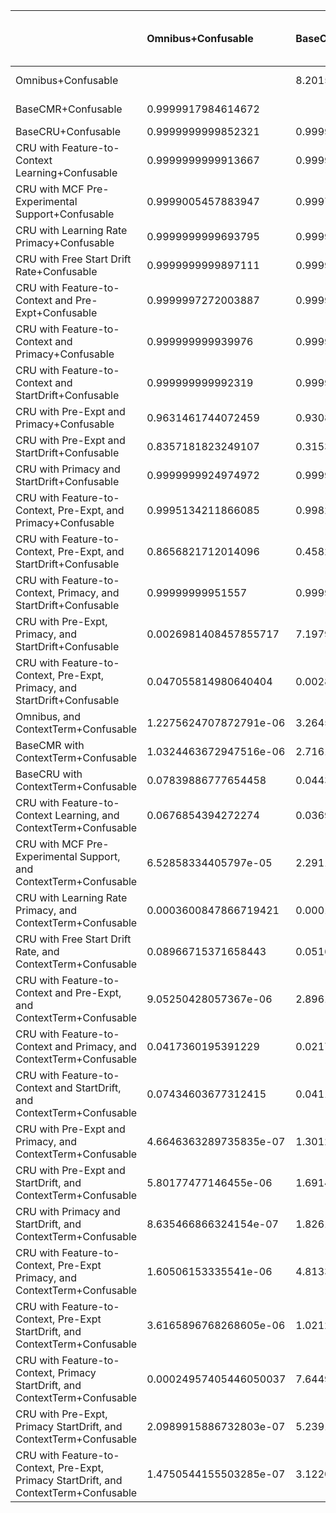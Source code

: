 |                                                                                       | Omnibus+Confusable     | BaseCMR+Confusable     | BaseCRU+Confusable     | CRU with Feature-to-Context Learning+Confusable   | CRU with MCF Pre-Experimental Support+Confusable   | CRU with Learning Rate Primacy+Confusable   | CRU with Free Start Drift Rate+Confusable   | CRU with Feature-to-Context and Pre-Expt+Confusable   | CRU with Feature-to-Context and Primacy+Confusable   | CRU with Feature-to-Context and StartDrift+Confusable   | CRU with Pre-Expt and Primacy+Confusable   | CRU with Pre-Expt and StartDrift+Confusable   | CRU with Primacy and StartDrift+Confusable   | CRU with Feature-to-Context, Pre-Expt, and Primacy+Confusable   | CRU with Feature-to-Context, Pre-Expt, and StartDrift+Confusable   | CRU with Feature-to-Context, Primacy, and StartDrift+Confusable   | CRU with Pre-Expt, Primacy, and StartDrift+Confusable   | CRU with Feature-to-Context, Pre-Expt, Primacy, and StartDrift+Confusable   | Omnibus, and ContextTerm+Confusable   | BaseCMR with ContextTerm+Confusable   | BaseCRU with ContextTerm+Confusable   | CRU with Feature-to-Context Learning, and ContextTerm+Confusable   | CRU with MCF Pre-Experimental Support, and ContextTerm+Confusable   | CRU with Learning Rate Primacy, and ContextTerm+Confusable   | CRU with Free Start Drift Rate, and ContextTerm+Confusable   | CRU with Feature-to-Context and Pre-Expt, and ContextTerm+Confusable   | CRU with Feature-to-Context and Primacy, and ContextTerm+Confusable   | CRU with Feature-to-Context and StartDrift, and ContextTerm+Confusable   | CRU with Pre-Expt and Primacy, and ContextTerm+Confusable   | CRU with Pre-Expt and StartDrift, and ContextTerm+Confusable   | CRU with Primacy and StartDrift, and ContextTerm+Confusable   | CRU with Feature-to-Context, Pre-Expt Primacy, and ContextTerm+Confusable   | CRU with Feature-to-Context, Pre-Expt StartDrift, and ContextTerm+Confusable   | CRU with Feature-to-Context, Primacy StartDrift, and ContextTerm+Confusable   | CRU with Pre-Expt, Primacy StartDrift, and ContextTerm+Confusable   | CRU with Feature-to-Context, Pre-Expt, Primacy StartDrift, and ContextTerm+Confusable   |
|:--------------------------------------------------------------------------------------|:-----------------------|:-----------------------|:-----------------------|:--------------------------------------------------|:---------------------------------------------------|:--------------------------------------------|:--------------------------------------------|:------------------------------------------------------|:-----------------------------------------------------|:--------------------------------------------------------|:-------------------------------------------|:----------------------------------------------|:---------------------------------------------|:----------------------------------------------------------------|:-------------------------------------------------------------------|:------------------------------------------------------------------|:--------------------------------------------------------|:----------------------------------------------------------------------------|:--------------------------------------|:--------------------------------------|:--------------------------------------|:-------------------------------------------------------------------|:--------------------------------------------------------------------|:-------------------------------------------------------------|:-------------------------------------------------------------|:-----------------------------------------------------------------------|:----------------------------------------------------------------------|:-------------------------------------------------------------------------|:------------------------------------------------------------|:---------------------------------------------------------------|:--------------------------------------------------------------|:----------------------------------------------------------------------------|:-------------------------------------------------------------------------------|:------------------------------------------------------------------------------|:--------------------------------------------------------------------|:----------------------------------------------------------------------------------------|
| Omnibus+Confusable                                                                    |                        | 8.201538532799579e-06  | 1.4767850071511164e-11 | 8.633290072258289e-12                             | 9.945421160528905e-05                              | 3.0620564826979746e-11                      | 1.0288910483642297e-11                      | 2.7279961130598395e-07                                | 6.00239607899162e-11                                 | 7.680953943316164e-12                                   | 0.03685382559275414                        | 0.16428181767508926                           | 7.502502848820274e-09                        | 0.00048657881339155007                                          | 0.13431782879859042                                                | 4.844301183853497e-10                                             | 0.9973018591542144                                      | 0.9529441850193596                                                          | 0.9999987724375292                    | 0.9999989675536327                    | 0.9216011322234554                    | 0.9323145605727726                                                 | 0.9999347141665594                                                  | 0.9996399152133281                                           | 0.9103328462834156                                           | 0.9999909474957195                                                     | 0.9582639804608771                                                    | 0.9256539632268759                                                       | 0.9999995335363672                                          | 0.9999941982252285                                             | 0.9999991364533134                                            | 0.9999983949384667                                                          | 0.9999963834103232                                                             | 0.9997504259455395                                                            | 0.9999997901008412                                                  | 0.9999998524945585                                                                      |
| BaseCMR+Confusable                                                                    | 0.9999917984614672     |                        | 1.6892287827388142e-11 | 1.0239368376253931e-11                            | 0.0002759808174123793                              | 5.895565565499899e-11                       | 1.0874721767511097e-11                      | 7.938282297088538e-07                                 | 7.151081884713693e-11                                | 8.111433116074624e-12                                   | 0.06916230070659801                        | 0.684691076973805                             | 2.055515639182005e-08                        | 0.00176697036739635                                             | 0.5417024685108985                                                 | 1.1649300402083976e-09                                            | 0.9999280209153513                                      | 0.9971696200523357                                                          | 0.9999996735499311                    | 0.9999997283841191                    | 0.9556166937461029                    | 0.9630220497523586                                                 | 0.999977088457135                                                   | 0.999876733350537                                            | 0.9483514419678188                                           | 0.9999971038568873                                                     | 0.9782293896628169                                                    | 0.9588226581676559                                                       | 0.9999998698734236                                          | 0.9999983085144211                                             | 0.9999998173845505                                            | 0.9999995186620593                                                          | 0.999998978726917                                                              | 0.9999235504855611                                                            | 0.9999999476084505                                                  | 0.9999999687795735                                                                      |
| BaseCRU+Confusable                                                                    | 0.9999999999852321     | 0.9999999999831077     |                        | 0.00189657677049107                               | 0.992287188258896                                  | 0.9899127603084896                          | 0.03628863798406204                         | 0.9999997507234101                                    | 0.8973140907041792                                   | 0.0001554605556151845                                   | 0.9988380822766983                         | 0.9999999999993415                            | 0.8295917561040076                           | 0.9999997509827065                                              | 0.9999999999962704                                                 | 0.9974662908529472                                                | 0.9999999999989142                                      | 0.9999999999983769                                                          | 0.9999999999933247                    | 0.9999999999850929                    | 0.9999895116064508                    | 0.999993668491356                                                  | 0.9999999957708803                                                  | 0.9999999974173815                                           | 0.999986682523482                                            | 0.999999999750011                                                      | 0.9999956508448486                                                    | 0.9999926578870363                                                       | 0.9999999999887472                                          | 0.9999999999188591                                             | 0.999999999996965                                             | 0.9999999999559821                                                          | 0.9999999999307125                                                             | 0.9999999961864909                                                            | 0.999999999996535                                                   | 0.9999999999971493                                                                      |
| CRU with Feature-to-Context Learning+Confusable                                       | 0.9999999999913667     | 0.9999999999897606     | 0.998103423229509      |                                                   | 0.993928401581704                                  | 0.9956489485674297                          | 0.6988050540634547                          | 0.9999998879660839                                    | 0.9675834392797263                                   | 0.14722847839812464                                     | 0.999037631672503                          | 0.9999999999996358                            | 0.8594859334131174                           | 0.9999998070758978                                              | 0.999999999997789                                                  | 0.9992072583771039                                                | 0.9999999999993279                                      | 0.9999999999989884                                                          | 0.9999999999935766                    | 0.9999999999854974                    | 0.999990271221443                     | 0.9999941548602099                                                 | 0.9999999959274438                                                  | 0.9999999976332316                                           | 0.9999876648410633                                           | 0.999999999756965                                                      | 0.999995943732073                                                     | 0.9999932158075224                                                       | 0.9999999999892537                                          | 0.9999999999224447                                             | 0.9999999999969889                                            | 0.9999999999577386                                                          | 0.9999999999327253                                                             | 0.9999999965935966                                                            | 0.9999999999966247                                                  | 0.9999999999973002                                                                      |
| CRU with MCF Pre-Experimental Support+Confusable                                      | 0.9999005457883947     | 0.9997240191825877     | 0.0077128117411041095  | 0.006071598418295927                              |                                                    | 0.03998095447722641                         | 0.006514395530206267                        | 0.5837140877025766                                    | 0.021637175804323026                                 | 0.005650918185549934                                    | 0.8874831581743788                         | 0.9998913633768578                            | 0.09671426379928326                          | 0.9713882617499537                                              | 0.9998518181895659                                                 | 0.0617372604910181                                                | 0.9999983850854128                                      | 0.9999949302522081                                                          | 0.9999999872709603                    | 0.999999994999245                     | 0.9989658818432653                    | 0.9991873986741565                                                 | 0.9999994970551968                                                  | 0.9999963035780925                                           | 0.9987292916804535                                           | 0.9999999342105755                                                     | 0.9995750425828662                                                    | 0.9990883820707408                                                       | 0.9999999909509657                                          | 0.9999999703429608                                             | 0.999999981895229                                             | 0.9999999830205154                                                          | 0.9999999761264424                                                             | 0.999996911915351                                                             | 0.9999999979165666                                                  | 0.9999999999918198                                                                      |
| CRU with Learning Rate Primacy+Confusable                                             | 0.9999999999693795     | 0.9999999999410444     | 0.010087239691510375   | 0.0043510514325703735                             | 0.9600190455227736                                 |                                             | 0.006048717754100111                        | 0.999681251665631                                     | 0.1246719874706414                                   | 0.002603202727956333                                    | 0.991050144178575                          | 0.999999999997686                             | 0.5901912219881552                           | 0.9999810234031253                                              | 0.9999999999692633                                                 | 0.7603449851017487                                                | 0.9999999999994111                                      | 0.9999999999983713                                                          | 0.9999999999741871                    | 0.999999999931319                     | 0.9999726861340272                    | 0.9999829806112762                                                 | 0.9999999877584929                                                  | 0.9999999831473676                                           | 0.9999657995256256                                           | 0.999999999006845                                                      | 0.9999878250507773                                                    | 0.9999805911252684                                                       | 0.9999999999551754                                          | 0.9999999996076224                                             | 0.9999999999853431                                            | 0.9999999998249822                                                          | 0.999999999703939                                                              | 0.999999989095733                                                             | 0.9999999999839931                                                  | 0.9999999999771868                                                                      |
| CRU with Free Start Drift Rate+Confusable                                             | 0.9999999999897111     | 0.9999999999891253     | 0.963711362015938      | 0.30119494593654533                               | 0.9934856044697937                                 | 0.9939512822458999                          |                                             | 0.999999862360813                                     | 0.9585936955380202                                   | 0.05742908466162296                                     | 0.9990127814628408                         | 0.9999999999994745                            | 0.8511432392041062                           | 0.9999997751459342                                              | 0.9999999999969928                                                 | 0.9989970000213131                                                | 0.9999999999991053                                      | 0.9999999999985922                                                          | 0.9999999999939362                    | 0.9999999999866734                    | 0.9999905369369584                    | 0.9999943632111802                                                 | 0.9999999962162348                                                  | 0.9999999977349237                                           | 0.9999879966252658                                           | 0.9999999997802421                                                     | 0.9999961345091978                                                    | 0.999993465515192                                                        | 0.9999999999902288                                          | 0.9999999999301826                                             | 0.9999999999973165                                            | 0.9999999999608683                                                          | 0.9999999999412916                                                             | 0.9999999968670353                                                            | 0.9999999999970164                                                  | 0.9999999999976109                                                                      |
| CRU with Feature-to-Context and Pre-Expt+Confusable                                   | 0.9999997272003887     | 0.9999992061717703     | 2.4927658994749437e-07 | 1.1203391613782393e-07                            | 0.4162859122974235                                 | 0.0003187483343689813                       | 1.3763918705528917e-07                      |                                                       | 1.3122839244063634e-05                               | 1.0699283312676952e-07                                  | 0.9036349450070286                         | 0.9999999598090925                            | 0.01938791835835525                          | 0.9914822660734204                                              | 0.9999999388766624                                                 | 0.0006555632105667036                                             | 0.9999999965074353                                      | 0.999999996383595                                                           | 0.9999999995826534                    | 0.9999999997564994                    | 0.999563585696929                     | 0.9996979270228414                                                 | 0.9999999161816396                                                  | 0.999999806378582                                            | 0.9994496732597825                                           | 0.9999999948982772                                                     | 0.9998141444329292                                                    | 0.9996454462621631                                                       | 0.999999999789706                                           | 0.9999999981139344                                             | 0.9999999998263035                                            | 0.9999999993090808                                                          | 0.9999999983203494                                                             | 0.9999996244507041                                                            | 0.9999999999544161                                                  | 0.9999999999834158                                                                      |
| CRU with Feature-to-Context and Primacy+Confusable                                    | 0.999999999939976      | 0.9999999999284892     | 0.10268590929582072    | 0.03241656072027362                               | 0.978362824195677                                  | 0.8753280125293585                          | 0.04140630446197979                         | 0.999986877160756                                     |                                                      | 0.019390853643080342                                    | 0.9979989305417503                         | 0.9999999999858                               | 0.7542367742502447                           | 0.9999963593617756                                              | 0.999999999921851                                                  | 0.9881279315153816                                                | 0.9999999999798393                                      | 0.9999999999622038                                                          | 0.9999999999956968                    | 0.9999999999856924                    | 0.9999879865911315                    | 0.9999930103200957                                                 | 0.999999995898936                                                   | 0.9999999981115518                                           | 0.9999848344431412                                           | 0.9999999997773248                                                     | 0.9999950079996742                                                    | 0.9999918594935477                                                       | 0.9999999999920418                                          | 0.9999999999290689                                             | 0.9999999999983028                                            | 0.9999999999619051                                                          | 0.9999999999428245                                                             | 0.9999999976754069                                                            | 0.9999999999973228                                                  | 0.9999999999958765                                                                      |
| CRU with Feature-to-Context and StartDrift+Confusable                                 | 0.999999999992319      | 0.9999999999918886     | 0.9998445394443848     | 0.8527715216018754                                | 0.99434908181445                                   | 0.9973967972720437                          | 0.942570915338377                           | 0.9999998930071669                                    | 0.9806091463569196                                   |                                                         | 0.9991151965739165                         | 0.9999999999995693                            | 0.8692391172412526                           | 0.9999998065864211                                              | 0.9999999999974372                                                 | 0.9991204817877488                                                | 0.9999999999993721                                      | 0.9999999999989805                                                          | 0.9999999999945043                    | 0.9999999999880594                    | 0.9999915694009366                    | 0.999994965897266                                                  | 0.9999999964748376                                                  | 0.9999999979576666                                           | 0.9999892964472127                                           | 0.99999999979733                                                       | 0.9999965153881668                                                    | 0.9999941659045767                                                       | 0.9999999999911087                                          | 0.9999999999345519                                             | 0.9999999999977804                                            | 0.9999999999646698                                                          | 0.9999999999440965                                                             | 0.9999999971390398                                                            | 0.9999999999973163                                                  | 0.9999999999978065                                                                      |
| CRU with Pre-Expt and Primacy+Confusable                                              | 0.9631461744072459     | 0.930837699293402      | 0.0011619177233017114  | 0.0009623683274969874                             | 0.11251684182562117                                | 0.00894985582142506                         | 0.0009872185371592563                       | 0.09636505499297143                                   | 0.0020010694582497483                                | 0.0008848034260835176                                   |                                            | 0.9561784572548242                            | 0.020182128625079964                         | 0.46672810077067267                                             | 0.9489441953623531                                                 | 0.006982293567009414                                              | 0.9929102669370222                                      | 0.9890128345784903                                                          | 0.9999999372158827                    | 0.9999999625552694                    | 0.9924342964360582                    | 0.9939833692308924                                                 | 0.9999967199281753                                                  | 0.9999837924434962                                           | 0.9909445510010764                                           | 0.9999996283167852                                                     | 0.9967057564777955                                                    | 0.9932065127362825                                                       | 0.9999999549130626                                          | 0.9999997809624434                                             | 0.9999997830592778                                            | 0.9999999306051451                                                          | 0.9999998431185636                                                             | 0.9999303672819184                                                            | 0.9999999876846052                                                  | 0.9999999795171912                                                                      |
| CRU with Pre-Expt and StartDrift+Confusable                                           | 0.8357181823249107     | 0.3153089230261949     | 6.584712688770346e-13  | 3.6420959361709265e-13                            | 0.00010863662314216544                             | 2.3139696388396003e-12                      | 5.254005022569621e-13                       | 4.019090755976964e-08                                 | 1.4199991421454453e-11                               | 4.305866862084712e-13                                   | 0.04382154274517586                        |                                               | 2.1030241818062767e-07                       | 0.0002061413760206217                                           | 0.24857860738602416                                                | 3.9091631656289165e-10                                            | 0.9999901489862086                                      | 0.9994434352552614                                                          | 0.9999995107294829                    | 0.999999487207795                     | 0.9424086276990249                    | 0.9512299000937129                                                 | 0.9999662100244258                                                  | 0.9997582394416463                                           | 0.9334663642017772                                           | 0.9999954237497463                                                     | 0.9696910309082023                                                    | 0.9461960088912105                                                       | 0.9999997240413855                                          | 0.9999975584675254                                             | 0.9999993011078                                               | 0.9999990861885757                                                          | 0.9999984252593405                                                             | 0.9997996581939398                                                            | 0.999999874429103                                                   | 0.9999999079920557                                                                      |
| CRU with Primacy and StartDrift+Confusable                                            | 0.9999999924974972     | 0.9999999794448436     | 0.17040824389599235    | 0.1405140665868826                                | 0.9032857362007167                                 | 0.40980877801184484                         | 0.1488567607958938                          | 0.9806120816416448                                    | 0.24576322574975534                                  | 0.13076088275874742                                     | 0.97981787137492                           | 0.9999997896975819                            |                                              | 0.9983943823635099                                              | 0.9999995918621402                                                 | 0.5597364974085519                                                | 0.9999999967903987                                      | 0.9999999892453119                                                          | 0.9999999972198831                    | 0.9999999963936943                    | 0.99978349849578                      | 0.9998421046827606                                                 | 0.9999997539809771                                                  | 0.9999997242535902                                           | 0.9997375530299927                                           | 0.9999999697716869                                                     | 0.9999043915187797                                                    | 0.9998181911236246                                                       | 0.9999999981197358                                          | 0.9999999792182945                                             | 0.9999999991756158                                            | 0.9999999943261336                                                          | 0.999999982024907                                                              | 0.9999997903542001                                                            | 0.9999999990630097                                                  | 0.9999999985674626                                                                      |
| CRU with Feature-to-Context, Pre-Expt, and Primacy+Confusable                         | 0.9995134211866085     | 0.9982330296326036     | 2.4901729342579257e-07 | 1.9292410224529422e-07                            | 0.028611738250046294                               | 1.8976596874728342e-05                      | 2.2485406583629737e-07                      | 0.008517733926579658                                  | 3.640638224403131e-06                                | 1.9341357894147007e-07                                  | 0.5332718992293273                         | 0.9997938586239794                            | 0.0016056176364901743                        |                                                                 | 0.9995029142623355                                                 | 0.00010311237442114655                                            | 0.9999973348873137                                      | 0.9999908261857249                                                          | 0.9999999972717519                    | 0.9999999949310437                    | 0.9961078550132132                    | 0.9970530689934212                                                 | 0.9999994165567042                                                  | 0.9999913935308311                                           | 0.9952540309057464                                           | 0.9999999216639021                                                     | 0.9984042475118502                                                    | 0.9965868544334493                                                       | 0.9999999955082447                                          | 0.9999999643241237                                             | 0.9999999891496434                                            | 0.9999999866881288                                                          | 0.999999977904906                                                              | 0.9999935399002868                                                            | 0.9999999983451967                                                  | 0.9999999993278019                                                                      |
| CRU with Feature-to-Context, Pre-Expt, and StartDrift+Confusable                      | 0.8656821712014096     | 0.45829753148910146    | 3.729631826953696e-12  | 2.210997693397685e-12                             | 0.00014818181043408147                             | 3.073676444673755e-11                       | 3.0071765875580248e-12                      | 6.112333764349554e-08                                 | 7.814898241957579e-11                                | 2.5628946202701962e-12                                  | 0.05105580463764693                        | 0.7514213926139759                            | 4.0813785980625415e-07                       | 0.0004970857376645509                                           |                                                                    | 8.10518394878805e-10                                              | 0.9999541794456897                                      | 0.999981362642862                                                           | 0.9999995793612175                    | 0.9999996163016481                    | 0.9479520753771675                    | 0.9560012395055111                                                 | 0.9999683871417929                                                  | 0.9997856761521708                                           | 0.9397675834975805                                           | 0.9999958943494126                                                     | 0.9732307799795806                                                    | 0.9514070517369113                                                       | 0.9999997457806008                                          | 0.9999981100051208                                             | 0.9999994358506067                                            | 0.9999991923509761                                                          | 0.9999984957265148                                                             | 0.9998228682539322                                                            | 0.9999998851546223                                                  | 0.9999999132281087                                                                      |
| CRU with Feature-to-Context, Primacy, and StartDrift+Confusable                       | 0.99999999951557       | 0.99999999883507       | 0.0025337091470527765  | 0.0007927416228961183                             | 0.9382627395089819                                 | 0.2396550148982513                          | 0.0010029999786869506                       | 0.9993444367894333                                    | 0.011872068484618437                                 | 0.0008795182122511196                                   | 0.9930177064329906                         | 0.9999999996090837                            | 0.4402635025914482                           | 0.9998968876255788                                              | 0.9999999991894816                                                 |                                                                   | 0.999999999760454                                       | 0.9999999996585338                                                          | 0.9999999999488071                    | 0.9999999999160364                    | 0.9999515653404304                    | 0.9999700890815665                                                 | 0.9999999800087839                                                  | 0.9999999919230951                                           | 0.9999391995330106                                           | 0.9999999988972702                                                     | 0.9999815814732292                                                    | 0.9999654340661587                                                       | 0.9999999999432376                                          | 0.9999999996367941                                             | 0.999999999981111                                             | 0.9999999997755182                                                          | 0.9999999996624522                                                             | 0.9999999850689494                                                            | 0.9999999999829842                                                  | 0.9999999999881967                                                                      |
| CRU with Pre-Expt, Primacy, and StartDrift+Confusable                                 | 0.0026981408457855717  | 7.197908464874922e-05  | 1.0857398155900999e-12 | 6.720995266792091e-13                             | 1.6149145871035507e-06                             | 5.888023676291489e-13                       | 8.947297950485126e-13                       | 3.492564662888239e-09                                 | 2.0160613491571295e-11                               | 6.279982486146542e-13                                   | 0.0070897330629777185                      | 9.851013791304554e-06                         | 3.209601223998883e-09                        | 2.6651126862830574e-06                                          | 4.5820554310355515e-05                                             | 2.395461104408586e-10                                             |                                                         | 0.0757526276159034                                                          | 0.9999914557000168                    | 0.99999231984698                      | 0.811000457730336                     | 0.8272976389533823                                                 | 0.9996734622362504                                                  | 0.9964687475413132                                           | 0.7902875324208123                                           | 0.9999397969595182                                                     | 0.8846041729675375                                                    | 0.8145484631495947                                                       | 0.9999954570314561                                          | 0.9999600959049567                                             | 0.9999812581265044                                            | 0.9999876381756754                                                          | 0.9999721623332943                                                             | 0.997410474987883                                                             | 0.9999976865118329                                                  | 0.9999984279394654                                                                      |
| CRU with Feature-to-Context, Pre-Expt, Primacy, and StartDrift+Confusable             | 0.047055814980640404   | 0.002830379947664335   | 1.6231504414081136e-12 | 1.011651125678278e-12                             | 5.069747791901131e-06                              | 1.628667327073149e-12                       | 1.4078217333772407e-12                      | 3.6164050118330197e-09                                | 3.7796179191044167e-11                               | 1.0194593339957592e-12                                  | 0.01098716542150968                        | 0.000556564744738704                          | 1.0754688197657422e-08                       | 9.173814275129051e-06                                           | 1.8637357138012653e-05                                             | 3.414662213387839e-10                                             | 0.9242473723840966                                      |                                                                             | 0.9999950054248062                    | 0.9999962640400987                    | 0.8483459043649826                    | 0.863086338919103                                                  | 0.9997884194471581                                                  | 0.9977187871330137                                           | 0.8303428405792783                                           | 0.9999626495639186                                                     | 0.9102879514709346                                                    | 0.8520890578376084                                                       | 0.9999973700743725                                          | 0.9999791027593403                                             | 0.9999900942948288                                            | 0.9999927690255916                                                          | 0.9999827570247096                                                             | 0.9983307774257304                                                            | 0.9999986799640901                                                  | 0.9999988099125757                                                                      |
| Omnibus, and ContextTerm+Confusable                                                   | 1.2275624707872791e-06 | 3.2645006882451685e-07 | 6.675324396496533e-12  | 6.423381705130875e-12                             | 1.2729039736950577e-08                             | 2.5812941399989176e-11                      | 6.0638096165606155e-12                      | 4.1734660205896066e-10                                | 4.30325339987114e-12                                 | 5.495725254569111e-12                                   | 6.278411732177502e-08                      | 4.892705171629864e-07                         | 2.780116927552066e-09                        | 2.728248085392234e-09                                           | 4.2063878248843256e-07                                             | 5.1192928626784506e-11                                            | 8.544299983224767e-06                                   | 4.994575193783091e-06                                                       |                                       | 0.5826673464079419                    | 1.5276852946591671e-07                | 7.958725774528612e-08                                              | 0.087299493338647                                                   | 0.0005886131641562902                                        | 1.1310135597593874e-07                                       | 0.21065219888036452                                                    | 1.046343038049757e-06                                                 | 6.466890879592992e-08                                                    | 0.7820409477188959                                          | 0.11070159370825568                                            | 0.0230367668916373                                            | 0.6671337239524158                                                          | 0.17027986922314325                                                            | 0.0002820070851647309                                                         | 0.7026606138205933                                                  | 0.3884709578907928                                                                      |
| BaseCMR with ContextTerm+Confusable                                                   | 1.0324463672947516e-06 | 2.7161588095641886e-07 | 1.4907141547041827e-11 | 1.4502687359258584e-11                            | 5.000755061986035e-09                              | 6.868095894996437e-11                       | 1.3326581421197451e-11                      | 2.4350048713282563e-10                                | 1.4307576127682018e-11                               | 1.1940546741546935e-11                                  | 3.744473058982112e-08                      | 5.127922050091211e-07                         | 3.60630563184169e-09                         | 5.068956196149321e-09                                           | 3.836983518037825e-07                                              | 8.396364139282898e-11                                             | 7.680153020031068e-06                                   | 3.735959901264911e-06                                                       | 0.41733265359205807                   |                                       | 3.7304164529737544e-10                | 1.4432115003267116e-10                                             | 0.030185143576887154                                                | 5.7366027711279146e-05                                       | 2.7849550146800946e-10                                       | 0.06083298073711158                                                    | 8.917256439563563e-09                                                 | 1.4901437375500998e-10                                                   | 0.8375830836583767                                          | 0.0065072176415695016                                          | 0.005070003226339035                                          | 0.7043891401650078                                                          | 0.06470068173646938                                                            | 0.00023383235440355423                                                        | 0.7640607242168267                                                  | 0.30549531120506723                                                                     |
| BaseCRU with ContextTerm+Confusable                                                   | 0.07839886777654458    | 0.044383306253897144   | 1.0488393549233014e-05 | 9.728778556974043e-06                             | 0.001034118156734767                               | 2.7313865972831357e-05                      | 9.463063041558814e-06                       | 0.0004364143030708913                                 | 1.2013408868511949e-05                               | 8.430599063351133e-06                                   | 0.007565703563941802                       | 0.05759137230097504                           | 0.00021650150422010243                       | 0.0038921449867867393                                           | 0.05204792462283241                                                | 4.8434659569625585e-05                                            | 0.18899954226966392                                     | 0.15165409563501742                                                         | 0.9999998472314705                    | 0.9999999996269583                    |                                       | 0.7586966372228512                                                 | 0.9999999352914775                                                  | 0.9984044324958673                                           | 0.00019684434968450667                                       | 0.999999996578742                                                      | 0.9351832851160133                                                    | 0.44244364212505205                                                      | 0.9999999995784276                                          | 0.9999999549525608                                             | 0.9999986405107159                                            | 0.9999999999238228                                                          | 0.9999999505483353                                                             | 0.9977931782825471                                                            | 0.9999999981122665                                                  | 0.9999820781835891                                                                      |
| CRU with Feature-to-Context Learning, and ContextTerm+Confusable                      | 0.0676854394272274     | 0.03697795024764133    | 6.331508644012565e-06  | 5.8451397900637145e-06                            | 0.0008126013258435206                              | 1.701938872381482e-05                       | 5.6367888197883236e-06                      | 0.0003020729771585866                                 | 6.989679904308276e-06                                | 5.03410273404441e-06                                    | 0.00601663076910762                        | 0.048770099906287126                          | 0.00015789531723941504                       | 0.0029469310065788623                                           | 0.04399876049448886                                                | 2.9910918433510406e-05                                            | 0.17270236104661774                                     | 0.13691366108089703                                                         | 0.9999999204127422                    | 0.9999999998556789                    | 0.2413033627771488                    |                                                                    | 0.9999999639591638                                                  | 0.9986001137108715                                           | 0.022913071102656345                                         | 0.9999999985326992                                                     | 0.9136512782700534                                                    | 0.060593997146001444                                                     | 0.9999999998846054                                          | 0.9999999825734164                                             | 0.9999992383219061                                            | 0.999999999975702                                                           | 0.9999999833261592                                                             | 0.9981482030971099                                                            | 0.9999999992770314                                                  | 0.9999854361832179                                                                      |
| CRU with MCF Pre-Experimental Support, and ContextTerm+Confusable                     | 6.52858334405797e-05   | 2.291154286508662e-05  | 4.229119712656703e-09  | 4.072556113777293e-09                             | 5.029448032615905e-07                              | 1.2241507171252434e-08                      | 3.783765195250593e-09                       | 8.381836043270478e-08                                 | 4.101063982770444e-09                                | 3.5251623838463705e-09                                  | 3.280071824736776e-06                      | 3.378997557427203e-05                         | 2.4601902296739546e-07                       | 5.834432957646384e-07                                           | 3.161285820708034e-05                                              | 1.9991216190296e-08                                               | 0.00032653776374958236                                  | 0.00021158055284190748                                                      | 0.9127005066613529                    | 0.9698148564231128                    | 6.470852251989244e-08                 | 3.604083618550952e-08                                              |                                                                     | 0.013979767433668511                                         | 4.51189299997232e-08                                         | 0.8544720659924536                                                     | 2.8690921545244157e-07                                                | 3.754032736759215e-08                                                    | 0.9931084609829247                                          | 0.7474791255048545                                             | 0.40071103333316693                                           | 0.9901518262765963                                                          | 0.8911877583931033                                                             | 0.01986430124954341                                                           | 0.9817683220654678                                                  | 0.7670001938310635                                                                      |
| CRU with Learning Rate Primacy, and ContextTerm+Confusable                            | 0.0003600847866719421  | 0.00012326664946304443 | 2.5826184777033952e-09 | 2.3667685143324977e-09                            | 3.6964219075126597e-06                             | 1.6852632397316604e-08                      | 2.265076352970428e-09                       | 1.9362141803994217e-07                                | 1.8884481396585456e-09                               | 2.0423333879903013e-09                                  | 1.6207556503810064e-05                     | 0.00024176055835366898                        | 2.7574640980461313e-07                       | 8.60646916886251e-06                                            | 0.0002143238478291339                                              | 8.076904953687353e-09                                             | 0.003531252458686736                                    | 0.002281212866986377                                                        | 0.9994113868358437                    | 0.9999426339722887                    | 0.0015955675041327139                 | 0.0013998862891284921                                              | 0.9860202325663314                                                  |                                                              | 0.0011477623481155913                                        | 0.999616944129219                                                      | 0.00647338552402247                                                   | 0.00110746132325827                                                      | 0.9999929312494665                                          | 0.9994872894046692                                             | 0.9970219261965492                                            | 0.9999824146387665                                                          | 0.9995951861739575                                                             | 0.5296870686041144                                                            | 0.9999841253413971                                                  | 0.9965461781126167                                                                      |
| CRU with Free Start Drift Rate, and ContextTerm+Confusable                            | 0.08966715371658443    | 0.05164855803218122    | 1.3317476518062593e-05 | 1.2335158936664854e-05                            | 0.0012707083195464476                              | 3.4200474374481866e-05                      | 1.2003374734162776e-05                      | 0.000550326740217503                                  | 1.516555685875882e-05                                | 1.0703552787339751e-05                                  | 0.00905544899892367                        | 0.06653363579822277                           | 0.00026244697000728863                       | 0.0047459690942536804                                           | 0.060232416502419436                                               | 6.0800466989451904e-05                                            | 0.20971246757918766                                     | 0.16965715942072168                                                         | 0.999999886898644                     | 0.9999999997215044                    | 0.9998031556503155                    | 0.9770869288973437                                                 | 0.99999995488107                                                    | 0.9988522376518845                                           |                                                              | 0.9999999970068303                                                     | 0.9651682355735827                                                    | 0.8698015910489241                                                       | 0.9999999996799877                                          | 0.9999999644749702                                             | 0.9999990704552505                                            | 0.9999999999378106                                                          | 0.9999999638116024                                                             | 0.998528983192797                                                             | 0.9999999985928738                                                  | 0.999986130136161                                                                       |
| CRU with Feature-to-Context and Pre-Expt, and ContextTerm+Confusable                  | 9.05250428057367e-06   | 2.8961431126562542e-06 | 2.49989056720533e-10   | 2.430349673648474e-10                             | 6.57894244061503e-08                               | 9.931550606447935e-10                       | 2.1975785336595418e-10                      | 5.101722781431742e-09                                 | 2.2267520288082256e-10                               | 2.0266999033781887e-10                                  | 3.7168321475775156e-07                     | 4.576250253704366e-06                         | 3.022831313520882e-08                        | 7.833609799831988e-08                                           | 4.1056505873992455e-06                                             | 1.1027297697285265e-09                                            | 6.020304048178146e-05                                   | 3.7350436081404324e-05                                                      | 0.7893478011196355                    | 0.9391670192628885                    | 3.4212581169377337e-09                | 1.4673009054003983e-09                                             | 0.14552793400754632                                                 | 0.00038305587078109234                                       | 2.9931697792743796e-09                                       |                                                                        | 2.6775903113258277e-08                                                | 1.3286374577973859e-09                                                   | 0.9973254824559558                                          | 0.3001240391064015                                             | 0.12247827713850348                                           | 0.9964424338562727                                                          | 0.4848982788369443                                                             | 0.004906116886516618                                                          | 0.9827174755548854                                                  | 0.6188903812510579                                                                      |
| CRU with Feature-to-Context and Primacy, and ContextTerm+Confusable                   | 0.0417360195391229     | 0.021770610337183076   | 4.349155151285263e-06  | 4.056267926924706e-06                             | 0.0004249574171338398                              | 1.2174949222655658e-05                      | 3.865490802292831e-06                       | 0.0001858555670708405                                 | 4.992000325766831e-06                                | 3.4846118331615784e-06                                  | 0.0032942435222045085                      | 0.03030896909179766                           | 9.560848122028774e-05                        | 0.0015957524881498118                                           | 0.026769220020419305                                               | 1.8418526770758692e-05                                            | 0.11539582703246255                                     | 0.08971204852906552                                                         | 0.999998953656962                     | 0.9999999910827436                    | 0.06481671488398667                   | 0.08634872172994658                                                | 0.9999997130907846                                                  | 0.9935266144759776                                           | 0.03483176442641733                                          | 0.999999973224097                                                      |                                                                       | 0.061674370606037685                                                     | 0.9999999923699965                                          | 0.999999663634377                                              | 0.999987589314547                                             | 0.9999999977797072                                                          | 0.9999997667765087                                                             | 0.9911332059468729                                                            | 0.9999999615718616                                                  | 0.999923099303703                                                                       |
| CRU with Feature-to-Context and StartDrift, and ContextTerm+Confusable                | 0.07434603677312415    | 0.04117734183234413    | 7.342112963653709e-06  | 6.7841924776348985e-06                            | 0.0009116179292592048                              | 1.9408874731682078e-05                      | 6.534484808023558e-06                       | 0.00035455373783681846                                | 8.140506452229573e-06                                | 5.834095423281338e-06                                   | 0.006793487263717528                       | 0.05380399110878959                           | 0.00018180887637544494                       | 0.003413145566550699                                            | 0.04859294826308867                                                | 3.456593384130488e-05                                             | 0.18545153685040533                                     | 0.14791094216239167                                                         | 0.9999999353310912                    | 0.9999999998509856                    | 0.557556357874948                     | 0.9394060028539986                                                 | 0.9999999624596726                                                  | 0.9988925386767418                                           | 0.13019840895107596                                          | 0.9999999986713626                                                     | 0.9383256293939622                                                    |                                                                          | 0.9999999998819159                                          | 0.9999999842884701                                             | 0.9999994681575503                                            | 0.9999999999726724                                                          | 0.9999999859412366                                                             | 0.9986746483778747                                                            | 0.9999999994203904                                                  | 0.9999872284319444                                                                      |
| CRU with Pre-Expt and Primacy, and ContextTerm+Confusable                             | 4.6646363289735835e-07 | 1.3012657637730247e-07 | 1.125277226183978e-11  | 1.0746326949838644e-11                            | 9.049034269493546e-09                              | 4.4824561991121034e-11                      | 9.771171076811465e-12                       | 2.1029394170473133e-10                                | 7.958175794906918e-12                                | 8.891367137833522e-12                                   | 4.508693739119657e-08                      | 2.7595861455634383e-07                        | 1.8802641979862077e-09                       | 4.491755269537214e-09                                           | 2.542193992638807e-07                                              | 5.6762398994491864e-11                                            | 4.542968543881036e-06                                   | 2.629925627476817e-06                                                       | 0.21795905228110418                   | 0.16241691634162325                   | 4.215724329048157e-10                 | 1.1539457857408036e-10                                             | 0.006891539017075258                                                | 7.0687505334873396e-06                                       | 3.2001228965869063e-10                                       | 0.0026745175440442254                                                  | 7.630003485402046e-09                                                 | 1.180840977327599e-10                                                    |                                                             | 0.00036986703258011625                                         | 0.0005011144837340082                                         | 0.19497173523978711                                                         | 0.005435280628459449                                                           | 6.179786560120862e-05                                                         | 0.34808108498452983                                                 | 0.21224085658888037                                                                     |
| CRU with Pre-Expt and StartDrift, and ContextTerm+Confusable                          | 5.80177477146455e-06   | 1.6914855789210245e-06 | 8.114090773778599e-11  | 7.755527731185086e-11                             | 2.9657039220528073e-08                             | 3.923776335169548e-10                       | 6.98174354291281e-11                        | 1.8860656735232565e-09                                | 7.093118111012412e-11                                | 6.54480538058952e-11                                    | 2.1903755662314748e-07                     | 2.4415324746787056e-06                        | 2.078170548827278e-08                        | 3.567587627481828e-08                                           | 1.8899948791581852e-06                                             | 3.632058798439023e-10                                             | 3.990409504321751e-05                                   | 2.0897240659714447e-05                                                      | 0.8892984062917444                    | 0.9934927823584305                    | 4.504743926045534e-08                 | 1.7426583652940202e-08                                             | 0.2525208744951455                                                  | 0.0005127105953307149                                        | 3.552502978513071e-08                                        | 0.6998759608935985                                                     | 3.363656230429913e-07                                                 | 1.5711529881222152e-08                                                   | 0.9996301329674199                                          |                                                                | 0.16316867384506983                                           | 0.9973812292854505                                                          | 0.6767853793059844                                                             | 0.00395662985191635                                                           | 0.9949547532546824                                                  | 0.6972403996800762                                                                      |
| CRU with Primacy and StartDrift, and ContextTerm+Confusable                           | 8.635466866324154e-07  | 1.8261544960419994e-07 | 3.0350308481052414e-12 | 3.0111489379021596e-12                            | 1.8104770980945523e-08                             | 1.46569091296994e-11                        | 2.6835308287957558e-12                      | 1.7369643757041908e-10                                | 1.6971346701756384e-12                               | 2.21949126296835e-12                                    | 2.1694072216982577e-07                     | 6.988922000368516e-07                         | 8.243842328933079e-10                        | 1.0850356646760471e-08                                          | 5.64149393323851e-07                                               | 1.888906414905901e-11                                             | 1.8741873495654272e-05                                  | 9.905705171206895e-06                                                       | 0.9769632331083626                    | 0.9949299967736609                    | 1.3594892840842554e-06                | 7.616780939450247e-07                                              | 0.5992889666668331                                                  | 0.0029780738034508587                                        | 9.295447495175512e-07                                        | 0.8775217228614965                                                     | 1.2410685452957476e-05                                                | 5.318424497584439e-07                                                    | 0.999498885516266                                           | 0.8368313261549302                                             |                                                               | 0.9957912815165072                                                          | 0.8772127665206696                                                             | 0.0036253387209518005                                                         | 0.9996663678075626                                                  | 0.8762525004144898                                                                      |
| CRU with Feature-to-Context, Pre-Expt Primacy, and ContextTerm+Confusable             | 1.60506153335541e-06   | 4.813379406690958e-07  | 4.4017885414622906e-11 | 4.226141303237555e-11                             | 1.6979484578945542e-08                             | 1.750178033310664e-10                       | 3.913168424986306e-11                       | 6.909191745612867e-10                                 | 3.809492649763905e-11                                | 3.533014626019832e-11                                   | 6.939485492852577e-08                      | 9.138114243650586e-07                         | 5.673866368573121e-09                        | 1.3311871227701386e-08                                          | 8.076490238416174e-07                                              | 2.24481790609857e-10                                              | 1.2361824324692579e-05                                  | 7.2309744083283636e-06                                                      | 0.33286627604758423                   | 0.29561085983499225                   | 7.617713821053475e-11                 | 2.429796802249452e-11                                              | 0.009848173723403708                                                | 1.7585361233492824e-05                                       | 6.218937955686825e-11                                        | 0.0035575661437272886                                                  | 2.220292852401898e-09                                                 | 2.7327558975751127e-11                                                   | 0.8050282647602129                                          | 0.0026187707145495275                                          | 0.004208718483492778                                          |                                                                             | 0.025564193244465853                                                           | 0.0003072407443031686                                                         | 0.5955471915207193                                                  | 0.2698029126752553                                                                      |
| CRU with Feature-to-Context, Pre-Expt StartDrift, and ContextTerm+Confusable          | 3.6165896768268605e-06 | 1.0212730830196964e-06 | 6.92874822154336e-11   | 6.727470788067866e-11                             | 2.387355751970123e-08                              | 2.9606089237568215e-10                      | 5.870844064741122e-11                       | 1.6796505731840944e-09                                | 5.717551408329662e-11                                | 5.590352425637539e-11                                   | 1.5688143641008677e-07                     | 1.5747406595663543e-06                        | 1.7975092942106096e-08                       | 2.2095094037157083e-08                                          | 1.5042734852608933e-06                                             | 3.375478313349925e-10                                             | 2.7837666705665808e-05                                  | 1.724297529040858e-05                                                       | 0.8297201307768567                    | 0.9352993182635306                    | 4.94516646332107e-08                  | 1.6673840735025985e-08                                             | 0.1088122416068967                                                  | 0.00040481382604248817                                       | 3.61883976013377e-08                                         | 0.5151017211630556                                                     | 2.3322349130124235e-07                                                | 1.4058763438422989e-08                                                   | 0.9945647193715406                                          | 0.32321462069401563                                            | 0.12278723347933039                                           | 0.9744358067555342                                                          |                                                                                | 0.0017769067089477262                                                         | 0.9828952950608888                                                  | 0.6335935155365823                                                                      |
| CRU with Feature-to-Context, Primacy StartDrift, and ContextTerm+Confusable           | 0.00024957405446050037 | 7.644951443889266e-05  | 3.813509024061913e-09  | 3.4064034012105217e-09                            | 3.0880846489334264e-06                             | 1.0904267067675453e-08                      | 3.1329645985518095e-09                      | 3.755492958576704e-07                                 | 2.3245930898201697e-09                               | 2.860960190588508e-09                                   | 6.963271808158254e-05                      | 0.0002003418060602069                         | 2.096457999121442e-07                        | 6.4600997131571554e-06                                          | 0.0001771317460677946                                              | 1.4931050645105897e-08                                            | 0.0025895250121169265                                   | 0.0016692225742695676                                                       | 0.9997179929148352                    | 0.9997661676455964                    | 0.0022068217174529576                 | 0.001851796902890042                                               | 0.9801356987504566                                                  | 0.4703129313958856                                           | 0.001471016807202954                                         | 0.9950938831134833                                                     | 0.008866794053127108                                                  | 0.0013253516221253178                                                    | 0.9999382021343988                                          | 0.9960433701480836                                             | 0.9963746612790482                                            | 0.9996927592556969                                                          | 0.9982230932910523                                                             |                                                                               | 0.9998920184713117                                                  | 0.9919628568023133                                                                      |
| CRU with Pre-Expt, Primacy StartDrift, and ContextTerm+Confusable                     | 2.0989915886732803e-07 | 5.239154960172722e-08  | 3.4649410539316292e-12 | 3.375232287299101e-12                             | 2.0834333665517665e-09                             | 1.6006918323683996e-11                      | 2.983582621987371e-12                       | 4.558387753829503e-11                                 | 2.6771781159646697e-12                               | 2.6837502701092727e-12                                  | 1.2315394752201014e-08                     | 1.2557089697929442e-07                        | 9.369902335621473e-10                        | 1.6548033528340516e-09                                          | 1.1484537762025609e-07                                             | 1.7015768658496116e-11                                            | 2.3134881671091346e-06                                  | 1.3200359098559899e-06                                                      | 0.2973393861794068                    | 0.2359392757831733                    | 1.8877334658260553e-09                | 7.229685615776362e-10                                              | 0.018231677934532235                                                | 1.5874658602927783e-05                                       | 1.4071262295168265e-09                                       | 0.017282524445114585                                                   | 3.842813847963028e-08                                                 | 5.796095496354183e-10                                                    | 0.6519189150154701                                          | 0.005045246745317522                                           | 0.0003336321924374057                                         | 0.4044528084792807                                                          | 0.017104704939111218                                                           | 0.00010798152868822697                                                        |                                                                     | 0.21023068136915274                                                                     |
| CRU with Feature-to-Context, Pre-Expt, Primacy StartDrift, and ContextTerm+Confusable | 1.4750544155503285e-07 | 3.1220426469297983e-08 | 2.850658335889104e-12  | 2.6998295384837366e-12                            | 8.180216992140862e-12                              | 2.2813162787018935e-11                      | 2.3890919962889517e-12                      | 1.6584235824938777e-11                                | 4.123505020933688e-12                                | 2.193434415072903e-12                                   | 2.0482808820064087e-08                     | 9.20079442994541e-08                          | 1.432537404772851e-09                        | 6.721980607683825e-10                                           | 8.677189126989375e-08                                              | 1.1803273201290188e-11                                            | 1.5720605346624864e-06                                  | 1.1900874242930412e-06                                                      | 0.6115290421092072                    | 0.6945046887949327                    | 1.7921816410876074e-05                | 1.4563816782099322e-05                                             | 0.2329998061689364                                                  | 0.00345382188738329                                          | 1.3869863839019217e-05                                       | 0.3811096187489421                                                     | 7.690069629693404e-05                                                 | 1.2771568055545304e-05                                                   | 0.7877591434111196                                          | 0.3027596003199238                                             | 0.12374749958551022                                           | 0.7301970873247448                                                          | 0.3664064844634177                                                             | 0.008037143197686674                                                          | 0.7897693186308472                                                  |                                                                                         |
